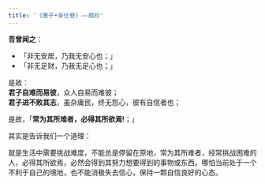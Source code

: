 ```yaml
---
title: '《墨子•亲仕卷》——摘抄'
---
```

__吾曾闻之__： 

* 「非无安居，乃我无安心也；」  
* 「非无足财，乃我无足心也；」  

是故：  
__君子自难而易彼__，众人自易而难彼；  
__君子进不败其志__，虽杂庸民，终无怨心，彼有自信者也；  

是故，「__常为其所难者，必得其所欲焉!__；」

其实是告诉我们一个道理：

就是生活中需要挑战难度，不能总是停留在原地，常为其所难者，经常挑战困难的人，必得其所欲焉，必然会得到其努力想要得到的事物或东西。哪怕当前处于一个不利于自己的境地，也不能消极失去信心，保持一颗自信良好的心态。